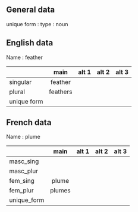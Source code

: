 ## General data

unique form :
type : noun

## English data

Name : feather

|             |   main   | alt 1 | alt 2 | alt 3 |
| :---------- | :------: | :---: | :---: | ----- |
| singular    | feather  |       |       |       |
| plural      | feathers |       |       |       |
| unique form |          |       |       |       |

## French data

Name : plume

|             |  main  | alt 1 | alt 2 | alt 3 |
| :---------- | :----: | :---: | :---: | :---: |
| masc_sing   |        |       |       |       |
| masc_plur   |        |       |       |       |
| fem_sing    | plume  |       |       |       |
| fem_plur    | plumes |       |       |       |
| unique_form |        |       |       |       |



